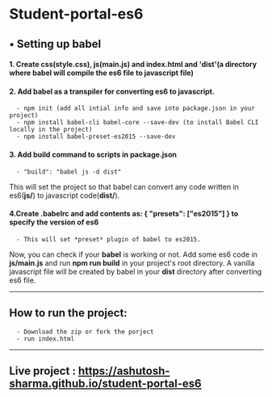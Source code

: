 # Student-portal-es6

## • Setting up babel

#### 1. Create css(style.css), js(main.js) and index.html and 'dist'(a directory where babel will compile the es6 file to javascript file)
#### 2. Add babel as a transpiler for converting es6 to javascript.
      - npm init (add all intial info and save into package.json in your project)
      - npm install babel-cli babel-core --save-dev (to install Babel CLI locally in the project)
      - npm install babel-preset-es2015 --save-dev 
#### 3. Add build command to scripts in package.json 
      - "build": "babel js -d dist"
   This will set the project so that babel can convert any code written in es6(**js/**) to javascript code(**dist/**).

#### 4.Create .babelrc and add contents as: { "presets": ["es2015"] } to specify the version of es6
      - This will set *preset* plugin of babel to es2015.
      
Now, you can check if your **babel** is working or not. Add some es6 code in **js/main.js** and run **npm run build** in your project's root directory. A vanilla javascript file will be created by babel in your **dist** directory after converting es6 file.

------
## How to run the project:
      - Download the zip or fork the porject
      - run index.html
------

## Live project : https://ashutosh-sharma.github.io/student-portal-es6
